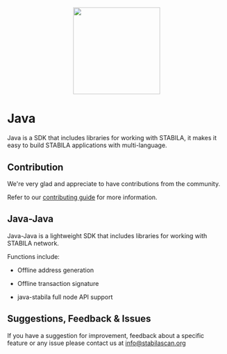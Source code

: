 <h1 align="center">
  <img align="center" src="https://raw.githubusercontent.com/stabilaprotocol/wiki/master/images/Logo_Stabila_WhiteMetal.png" width="200"/>
</h1>

# Java

Java is a SDK that includes libraries for working with STABILA, it makes it easy to build STABILA applications with multi-language.

## Contribution

We're very glad and appreciate to have contributions from the community. 

Refer to our [contributing guide](./CONTRIBUTING.md) for more information.

## Java-Java

Java-Java is a lightweight SDK that includes libraries for working with STABILA network.

Functions include:

- Offline address generation

- Offline transaction signature 

- java-stabila full node API support

## Suggestions, Feedback & Issues
If you have a suggestion for improvement, feedback about a specific feature or any issue please contact us at info@stabilascan.org
